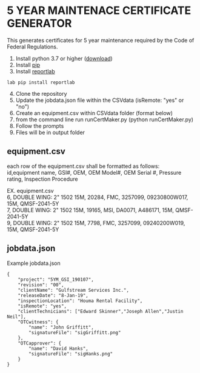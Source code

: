 # 5 YEAR MAINTENACE CERTIFICATE GENERATOR

This generates certificates for 5 year maintenance required by the Code of Federal Regulations.

1. Install python 3.7 or higher ([download](https://www.python.org/downloads/))
2. Install [pip](https://pypi.org/project/pip/)
3. Install [reportlab](https://pypi.org/project/reportlab/)
~~~
lab pip install reportlab
~~~
4. Clone the repository
5. Update the jobdata.json file within the CSVdata (isRemote: "yes" or "no")
6. Create an equipment.csv within CSVdata folder (format below)
7. from the command line run runCertMaker.py  (python runCertMaker.py)
8. Follow the prompts
9. Files will be in output folder

## equipment.csv
each row of the equipment.csv shall be formatted as follows:  
id,equipment name, GSI#, OEM, OEM Model#, OEM Serial #, Pressure rating, Inspection Procedure

EX.  equipment.csv  
6,	DOUBLE WING: 2" 1502 15M,	20284,	FMC,	3257099,	09230800W017,	15M,	QMSF-2041-5Y  
7,	DOUBLE WING: 2" 1502 15M,	19165,	MSI,	DA0071,	A486171,	15M,	QMSF-2041-5Y  
9,	DOUBLE WING: 2" 1502 15M,	7798,	FMC,	3257099,	09240200W019,	15M,	QMSF-2041-5Y

## jobdata.json
Example jobdata.json
~~~~
{
    "project": "5YM_GSI_190107",
    "revision": "00",
    "clientName": "Gulfstream Services Inc.",
    "releaseDate": "8-Jan-19",
    "inspectionLocation": "Houma Rental Facility",
    "isRemote": "yes",
    "clientTechnicians": ["Edward Skinner","Joseph Allen","Justin Neil"],
    "OTCwitness": {
        "name": "John Griffitt",
        "signatureFile": "sigGriffitt.png"
    },
    "OTCapprover": {
        "name": "David Hanks",
        "signatureFile": "sigHanks.png"
    }
}
~~~~
